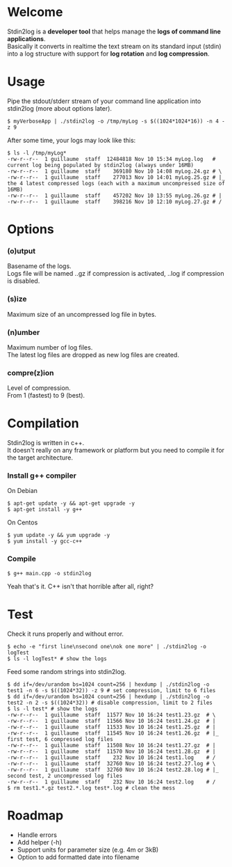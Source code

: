 # Welcome

Stdin2log is a **developer tool** that helps manage the **logs of command line applications**.  
Basically it converts in realtime the text stream on its standard input (stdin) into a log structure with support for **log rotation** and **log compression**.

# Usage

Pipe the stdout/stderr stream of your command line application into stdin2log (more about options later).

```
$ myVerboseApp | ./stdin2log -o /tmp/myLog -s $((1024*1024*16)) -n 4 -z 9
```

After some time, your logs may look like this:

```
$ ls -l /tmp/myLog*
-rw-r--r--  1 guillaume  staff  12484818 Nov 10 15:34 myLog.log   # current log being populated by stdin2log (always under 16MB)
-rw-r--r--  1 guillaume  staff    369180 Nov 10 14:08 myLog.24.gz # \
-rw-r--r--  1 guillaume  staff    277013 Nov 10 14:01 myLog.25.gz # |_ the 4 latest compressed logs (each with a maximum uncompressed size of 16MB)
-rw-r--r--  1 guillaume  staff    457202 Nov 10 13:55 myLog.26.gz # |
-rw-r--r--  1 guillaume  staff    398216 Nov 10 12:10 myLog.27.gz # /
```

# Options

### (o)utput

Basename of the logs.  
Logs file will be named <basename>.<index>.gz if compression is activated, <basename>.<index>.log if compression is disabled.

### (s)ize

Maximum size of an uncompressed log file in bytes.

### (n)umber

Maximum number of log files.  
The latest log files are dropped as new log files are created.

### compre(z)ion

Level of compression.  
From 1 (fastest) to 9 (best).

# Compilation

Stdin2log is written in c++.  
It doesn't really on any framework or platform but you need to compile it for the target architecture.

### Install g++ compiler

On Debian

```
$ apt-get update -y && apt-get upgrade -y
$ apt-get install -y g++
```

On Centos

```
$ yum update -y && yum upgrade -y
$ yum install -y gcc-c++
```

### Compile

```
$ g++ main.cpp -o stdin2log
```

Yeah that's it. C++ isn't that horrible after all, right?

# Test

Check it runs properly and without error.

```
$ echo -e "first line\nsecond one\nok one more" | ./stdin2log -o logTest
$ ls -l logTest* # show the logs
```

Feed some random strings into stdin2log.

```
$ dd if=/dev/urandom bs=1024 count=256 | hexdump | ./stdin2log -o test1 -n 6 -s $((1024*32)) -z 9 # set compression, limit to 6 files
$ dd if=/dev/urandom bs=1024 count=256 | hexdump | ./stdin2log -o test2 -n 2 -s $((1024*32)) # disable compression, limit to 2 files
$ ls -l test* # show the logs
-rw-r--r--  1 guillaume  staff  11577 Nov 10 16:24 test1.23.gz  # \
-rw-r--r--  1 guillaume  staff  11566 Nov 10 16:24 test1.24.gz  # |
-rw-r--r--  1 guillaume  staff  11533 Nov 10 16:24 test1.25.gz  # |
-rw-r--r--  1 guillaume  staff  11545 Nov 10 16:24 test1.26.gz  # |_ first test, 6 compressed log files 
-rw-r--r--  1 guillaume  staff  11508 Nov 10 16:24 test1.27.gz  # |
-rw-r--r--  1 guillaume  staff  11570 Nov 10 16:24 test1.28.gz  # |
-rw-r--r--  1 guillaume  staff    232 Nov 10 16:24 test1.log    # /
-rw-r--r--  1 guillaume  staff  32760 Nov 10 16:24 test2.27.log # \
-rw-r--r--  1 guillaume  staff  32760 Nov 10 16:24 test2.28.log # |_ second test, 2 uncompressed log files
-rw-r--r--  1 guillaume  staff    232 Nov 10 16:24 test2.log    # /
$ rm test1.*.gz test2.*.log test*.log # clean the mess
```

# Roadmap

* Handle errors
* Add helper (-h)
* Support units for parameter size (e.g. 4m or 3kB)
* Option to add formatted date into filename

